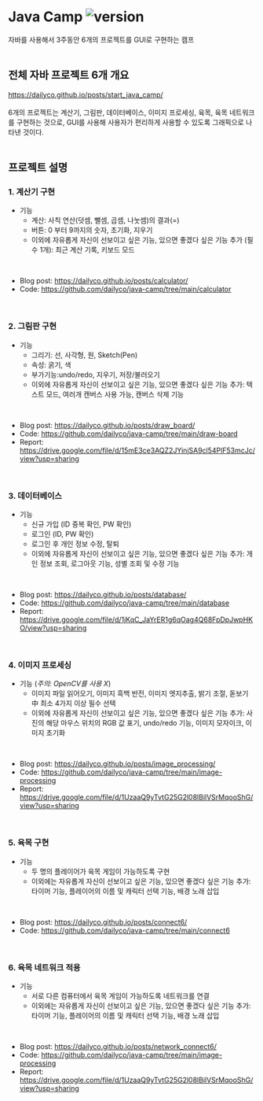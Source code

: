 # Java Camp ![version](https://img.shields.io/badge/feat.-%EA%B9%80%ED%98%B8%EC%A4%80%20%EA%B5%90%EC%88%98%EB%8B%98-green)
자바를 사용해서 3주동안 6개의 프로젝트를 GUI로 구현하는 캠프
<br/><br/>

## 전체 자바 프로젝트 6개 개요
<https://dailyco.github.io/posts/start_java_camp/><br/><br/>
6개의 프로젝트는 계산기, 그림판, 데이터베이스, 이미지 프로세싱, 육목, 육목 네트워크를 구현하는 것으로, GUI를 사용해 사용자가 편리하게 사용할 수 있도록 그래픽으로 나타낸 것이다.
<br/><br/>

## 프로젝트 설명
### 1. 계산기 구현
- 기능
  - 계산: 사칙 연산(덧셈, 뺄셈, 곱셈, 나눗셈)의 결과(=)
  - 버튼: 0 부터 9까지의 숫자, 초기화, 지우기
  - 이외에 자유롭게 자신이 선보이고 싶은 기능, 있으면 좋겠다 싶은 기능 추가 (필수 1개): 최근 계산 기록, 키보드 모드
<br/>

- Blog post: <https://dailyco.github.io/posts/calculator/>
- Code: <https://github.com/dailyco/java-camp/tree/main/calculator>
<br/>

### 2. 그림판 구현
- 기능
  - 그리기: 선, 사각형, 원, Sketch(Pen)
  - 속성: 굵기, 색
  - 부가기능:undo/redo, 지우기, 저장/불러오기
  - 이외에 자유롭게 자신이 선보이고 싶은 기능, 있으면 좋겠다 싶은 기능 추가: 텍스트 모드, 여러개 캔버스 사용 가능, 캔버스 삭제 기능
<br/>

- Blog post: <https://dailyco.github.io/posts/draw_board/>
- Code: <https://github.com/dailyco/java-camp/tree/main/draw-board>
- Report: <https://drive.google.com/file/d/15mE3ce3AQZ2JYinjSA9cl54PlF53mcJc/view?usp=sharing>
<br/>

### 3. 데이터베이스
- 기능
  - 신규 가입 (ID 중복 확인, PW 확인)
  - 로그인 (ID, PW 확인)
  - 로그인 후 개인 정보 수정, 탈퇴
  - 이외에 자유롭게 자신이 선보이고 싶은 기능, 있으면 좋겠다 싶은 기능 추가: 개인 정보 조회, 로그아웃 기능, 성별 조회 및 수정 기능
<br/>

- Blog post: <https://dailyco.github.io/posts/database/>
- Code: <https://github.com/dailyco/java-camp/tree/main/database>
- Report: <https://drive.google.com/file/d/1jKqC_JaYrER1g6qOag4Q68FpDpJwpHKO/view?usp=sharing>
<br/>

### 4. 이미지 프로세싱
- 기능 (*주의: OpenCV를 사용 X*)
  - 이미지 파일 읽어오기, 이미지 흑백 반전, 이미지 엣지추출, 밝기 조절, 돋보기 中 최소 4가지 이상 필수 선택
  - 이외에 자유롭게 자신이 선보이고 싶은 기능, 있으면 좋겠다 싶은 기능 추가: 사진의 해당 마우스 위치의 RGB 값 표기, undo/redo 기능, 이미지 모자이크, 이미지 초기화
<br/>

- Blog post: <https://dailyco.github.io/posts/image_processing/>
- Code: <https://github.com/dailyco/java-camp/tree/main/image-processing>
- Report: <https://drive.google.com/file/d/1UzaaQ9yTvtG25G2l08lBilVSrMqooShG/view?usp=sharing>
<br/>

### 5. 육목 구현
- 기능
  - 두 명의 플레이어가 육목 게임이 가능하도록 구현
  - 이외에는 자유롭게 자신이 선보이고 싶은 기능, 있으면 좋겠다 싶은 기능 추가: 타이머 기능, 플레이어의 이름 및 캐릭터 선택 기능, 배경 노래 삽입
<br/>

- Blog post: <https://dailyco.github.io/posts/connect6/>
- Code: <https://github.com/dailyco/java-camp/tree/main/connect6>
<br/>

### 6. 육목 네트워크 적용
- 기능
  - 서로 다른 컴퓨터에서 육목 게임이 가능하도록 네트워크를 연결
  - 이외에는 자유롭게 자신이 선보이고 싶은 기능, 있으면 좋겠다 싶은 기능 추가: 타이머 기능, 플레이어의 이름 및 캐릭터 선택 기능, 배경 노래 삽입
<br/>

- Blog post: <https://dailyco.github.io/posts/network_connect6/><br/>
- Code: <https://github.com/dailyco/java-camp/tree/main/image-processing>
- Report: <https://drive.google.com/file/d/1UzaaQ9yTvtG25G2l08lBilVSrMqooShG/view?usp=sharing>
<br/>

